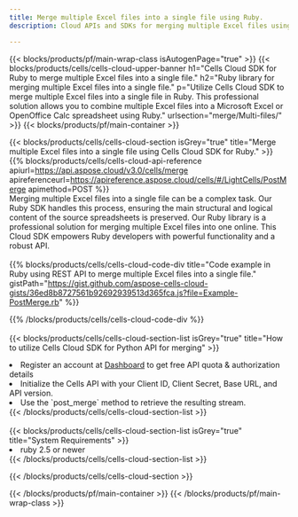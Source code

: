 ```yaml
---
title: Merge multiple Excel files into a single file using Ruby. 
description: Cloud APIs and SDKs for merging multiple Excel files using Ruby. 

---
```



{{< blocks/products/pf/main-wrap-class isAutogenPage="true" >}}
{{< blocks/products/cells/cells-cloud-upper-banner h1="Cells Cloud SDK for Ruby to merge multiple Excel files into a single file." h2="Ruby library for merging multiple Excel files into a single file." p="Utilize Cells Cloud SDK to merge multiple Excel files into a single file in Ruby. This professional solution allows you to combine multiple Excel files into a Microsoft Excel or OpenOffice Calc spreadsheet using Ruby." urlsection="merge/Multi-files/" >}}
{{< blocks/products/pf/main-container >}}

{{< blocks/products/cells/cells-cloud-section isGrey="true"  title="Merge multiple Excel files into a single file using Cells Cloud SDK for Ruby." >}}
{{% blocks/products/cells/cells-cloud-api-reference  apiurl=https://api.aspose.cloud/v3.0/cells/merge  apireferenceurl=https://apireference.aspose.cloud/cells/#/LightCells/PostMerge  apimethod=POST %}}
<br/>
Merging multiple Excel files into a single file can be a complex task. Our Ruby SDK handles this process, ensuring the main structural and logical content of the source spreadsheets is preserved. Our Ruby library is a professional solution for merging multiple Excel files into one online. This Cloud SDK empowers Ruby developers with powerful functionality and a robust API.
<br/>
<br/>
{{% blocks/products/cells/cells-cloud-code-div title="Code example in Ruby using REST API to merge multiple Excel files into a single file." gistPath="https://gist.github.com/aspose-cells-cloud-gists/36ed8b8727561b92692939513d365fca.js?file=Example-PostMerge.rb" %}}
  
{{% /blocks/products/cells/cells-cloud-code-div  %}}
<br/>
<br/>
{{< blocks/products/cells/cells-cloud-section-list isGrey="true"  title="How to utilize Cells Cloud SDK for Python API for merging" >}}
<li>Register an account at <a href="https://dashboard.aspose.cloud/">Dashboard</a> to get free API quota & authorization details</li>
<li>Initialize the Cells API with your Client ID, Client Secret, Base URL, and API version.</li>
<li>Use the `post_merge` method to retrieve the resulting stream.</li>
{{< /blocks/products/cells/cells-cloud-section-list >}}
<br/>
<br/>
{{< blocks/products/cells/cells-cloud-section-list isGrey="true"  title="System Requirements" >}}
<li>ruby 2.5 or newer</li>
{{< /blocks/products/cells/cells-cloud-section-list >}}

{{< /blocks/products/cells/cells-cloud-section >}}

{{< /blocks/products/pf/main-container >}}
{{< /blocks/products/pf/main-wrap-class >}}
